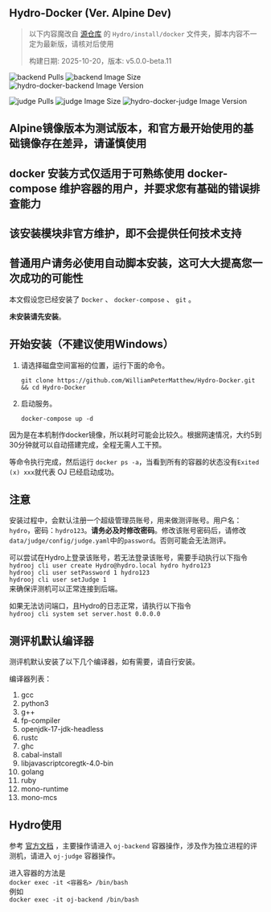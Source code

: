 ## Hydro-Docker (Ver. Alpine Dev)

> 以下内容魔改自 [源仓库](https://github.com/hydro-dev/Hydro) 的 `Hydro/install/docker` 文件夹，脚本内容不一定为最新版，请核对后使用
> 
> 构建日期: 2025-10-20，版本: v5.0.0-beta.11

![backend Pulls](https://img.shields.io/docker/pulls/petermatthew/hydro-docker-backend?label=backend%20pulls)
![backend Image Size](https://img.shields.io/docker/image-size/petermatthew/hydro-docker-backend?sort=date&label=backend%20size)
![hydro-docker-backend Image Version](https://img.shields.io/docker/v/petermatthew/hydro-docker-backend?sort=date&label=hydro-docker-backend)

![judge Pulls](https://img.shields.io/docker/pulls/petermatthew/hydro-docker-judge?label=judge%20pulls)
![judge Image Size](https://img.shields.io/docker/image-size/petermatthew/hydro-docker-judge?sort=date&label=judge%20size)
![hydro-docker-judge Image Version](https://img.shields.io/docker/v/petermatthew/hydro-docker-judge?sort=date&label=hydro-docker-judge)

## Alpine镜像版本为测试版本，和官方最开始使用的基础镜像存在差异，请谨慎使用

## docker 安装方式仅适用于可熟练使用 docker-compose 维护容器的用户，并要求您有基础的错误排查能力

## 该安装模块非官方维护，即不会提供任何技术支持

## 普通用户请务必使用自动脚本安装，这可大大提高您一次成功的可能性

本文假设您已经安装了 `Docker` 、 `docker-compose` 、 `git` 。

**未安装请先安装**。

## 开始安装（不建议使用Windows）

1. 请选择磁盘空间富裕的位置，运行下面的命令。

   `git clone https://github.com/WilliamPeterMatthew/Hydro-Docker.git && cd Hydro-Docker`

2. 启动服务。

   `docker-compose up -d`

因为是在本机制作docker镜像，所以耗时可能会比较久。根据网速情况，大约5到30分钟就可以自动搭建完成，全程无需人工干预。

等命令执行完成，然后运行 `docker ps -a`，当看到所有的容器的状态没有`Exited (x) xxx`就代表 OJ 已经启动成功。

## 注意

安装过程中，会默认注册一个超级管理员账号，用来做测评账号。用户名：`hydro`，密码：`hydro123`。**请务必及时修改密码**。修改该账号密码后，请修改`data/judge/config/judge.yaml`中的`password`。否则可能会无法测评。

可以尝试在Hydro上登录该账号，若无法登录该账号，需要手动执行以下指令  
   `hydrooj cli user create Hydro@hydro.local hydro hydro123`  
   `hydrooj cli user setPassword 1 hydro123`  
   `hydrooj cli user setJudge 1`  
来确保评测机可以正常连接到后端。

如果无法访问端口，且Hydro的日志正常，请执行以下指令  
   `hydrooj cli system set server.host 0.0.0.0`  

## 测评机默认编译器

测评机默认安装了以下几个编译器，如有需要，请自行安装。

编译器列表：

1. gcc
2. python3
3. g++
4. fp-compiler
5. openjdk-17-jdk-headless
6. rustc
7. ghc
8. cabal-install
9. libjavascriptcoregtk-4.0-bin
10. golang
11. ruby
12. mono-runtime
13. mono-mcs

## Hydro使用

参考 [官方文档](https://hydro.js.org/) ，主要操作请进入 `oj-backend` 容器操作，涉及作为独立进程的评测机，请进入 `oj-judge` 容器操作。

进入容器的方法是  
   `docker exec -it <容器名> /bin/bash`  
例如  
   `docker exec -it oj-backend /bin/bash`  
